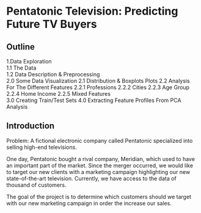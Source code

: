 # Pentatonic Television: Predicting Future TV Buyers

## Outline
1.Data Exploration<br/>
    1.1 The Data<br/>
    1.2 Data Description & Preprocessing<br/>
2.0 Some Data Visualization
     2.1 Distribution & Boxplots Plots
     2.2 Analysis For The Different Features
         2.2.1 Professions
         2.2.2 Cities
         2.2.3 Age Group
         2.2.4 Home Income
         2.2.5 Mixed Features       
3.0 Creating Train/Test Sets
4.0 Extracting Feature Profiles From PCA Analysis


## Introduction

Problem: A fictional electronic company called Pentatonic specialized into selling high-end televisions.

One day, Pentatonic bought a rival company, Meridian, which used to have an important part of the market. Since the merger occurred, we would like to target our new clients with a marketing campaign highlighting our new state-of-the-art television. Currently, we have access to the data of thousand of customers.

The goal of the project is to determine which customers should we target with our new marketing campaign in order the increase our sales.

